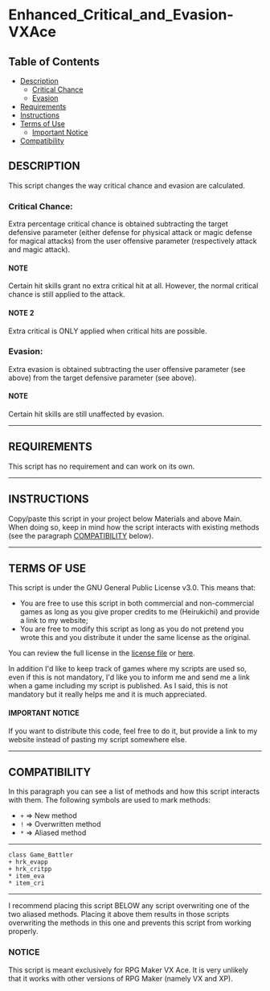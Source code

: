 # Enhanced_Critical_and_Evasion-VXAce

## Table of Contents
* [Description](#description)
  * [Critical Chance](#critical-chance)
  * [Evasion](#evasion)
* [Requirements](#requirements)
* [Instructions](#instructions)
* [Terms of Use](#terms-of-use)
  * [Important Notice](#important-notice)
* [Compatibility](#compatibility)



## DESCRIPTION

This script changes the way critical chance and evasion are calculated.

### Critical Chance:
Extra percentage critical chance is obtained subtracting the target defensive parameter (either defense for physical attack or magic defense for magical attacks) from the user offensive parameter (respectively attack and magic attack).

#### NOTE
Certain hit skills grant no extra critical hit at all. However, the normal critical chance is still applied to the attack.

#### NOTE 2
Extra critical is ONLY applied when critical hits are possible.

### Evasion:
Extra evasion is obtained subtracting the user offensive parameter (see above) from the target defensive parameter (see above).
#### NOTE
Certain hit skills are still unaffected by evasion.

------------------------------------------------------------------------------
## REQUIREMENTS

This script has no requirement and can work on its own.

------------------------------------------------------------------------------
## INSTRUCTIONS

Copy/paste this script in your project below Materials and above Main. When doing so, keep in mind how the script interacts with existing methods (see the paragraph [COMPATIBILITY](#compatibility) below).

------------------------------------------------------------------------------
## TERMS OF USE

This script is under the GNU General Public License v3.0. This means that:
- You are free to use this script in both commercial and non-commercial games as long as you give proper credits to me (Heirukichi) and provide a link to my website;
- You are free to modify this script as long as you do not pretend you wrote this and you distribute it under the same license as the original.

You can review the full license in the [license file](/LICENSE) or [here](https://www.gnu.org/licenses/gpl-3.0.html).

In addition I'd like to keep track of games where my scripts are used so, even if this is not mandatory, I'd like you to inform me and send me a link when a game including my script is published.
As I said, this is not mandatory but it really helps me and it is much appreciated.

#### IMPORTANT NOTICE
If you want to distribute this code, feel free to do it, but provide a link to my website instead of pasting my script somewhere else.

------------------------------------------------------------------------------
## COMPATIBILITY

In this paragraph you can see a list of methods and how this script interacts with them. The following symbols are used to mark methods:

* `+` => New method
* `!` => Overwritten method
* `*` => Aliased method

------------------------------------------------------------------------------

```
class Game_Battler
+ hrk_evapp
+ hrk_critpp
* item_eva
* item_cri
```

------------------------------------------------------------------------------
I recommend placing this script BELOW any script overwriting one of the two aliased methods. Placing it above them results in those scripts overwriting the methods in this one and prevents this script from working properly.

### NOTICE
This script is meant exclusively for RPG Maker VX Ace. It is very unlikely that it works with other versions of RPG Maker (namely VX and XP).

